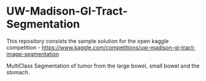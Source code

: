 # UW-Madison-GI-Tract-Segmentation
This repository consists the sample solution for the open kaggle competition - https://www.kaggle.com/competitions/uw-madison-gi-tract-image-segmentation

MultiClass Segmentation of tumor from the large bowel, small bowel and the stomach.
